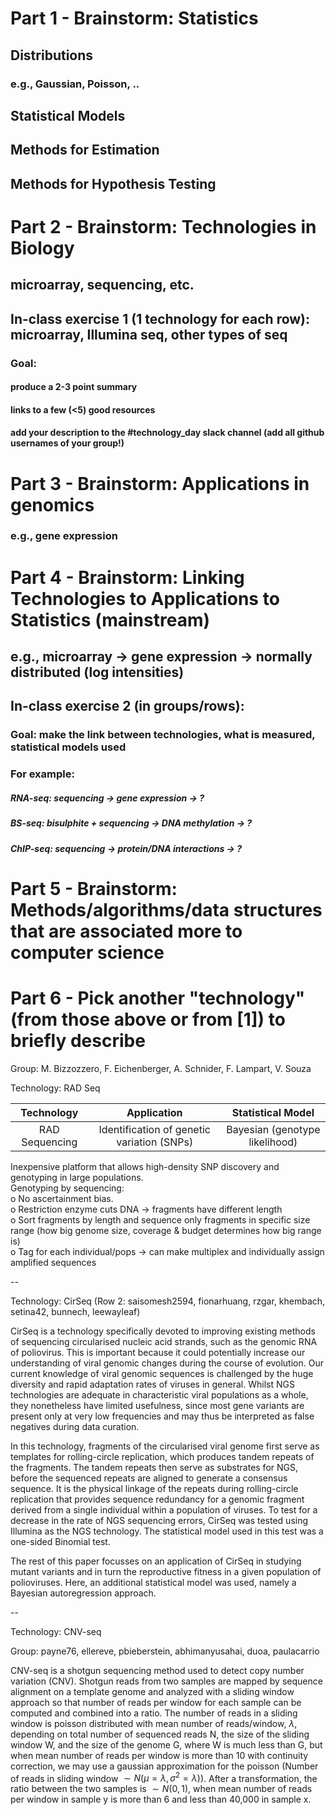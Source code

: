 
# Part 1 - Brainstorm: Statistics

## Distributions
### e.g., Gaussian, Poisson, ..

## Statistical Models
## Methods for Estimation
## Methods for Hypothesis Testing

# Part 2 - Brainstorm: Technologies in Biology

## microarray, sequencing, etc.

## In-class exercise 1 (1 technology for each row): microarray, Illumina seq, other types of seq

### Goal: 
#### produce a 2-3 point summary
#### links to a few (<5) good resources
#### add your description to the #technology_day slack channel (add all github usernames of your group!)

# Part 3 - Brainstorm: Applications in genomics 

### e.g., gene expression

# Part 4 - Brainstorm: Linking Technologies to Applications to Statistics (mainstream)

## e.g., microarray -> gene expression -> normally distributed (log intensities)

## In-class exercise 2 (in groups/rows): 
### Goal: make the link between technologies, what is measured, statistical models used
### For example:
##### RNA-seq: sequencing -> gene expression -> ?
##### BS-seq: bisulphite + sequencing -> DNA methylation -> ?
##### ChIP-seq: sequencing -> protein/DNA interactions -> ?


# Part 5 - Brainstorm: Methods/algorithms/data structures that are associated more to computer science

# Part 6 - Pick another "technology" (from those above or from [1]) to briefly describe

Group: M. Bizzozzero, F. Eichenberger, A. Schnider, F. Lampart, V. Souza

Technology: RAD Seq

|Technology     |  Application		                             | Statistical Model                |
|:-------------:|:--------------------------------------------:|:--------------------------------:|
|RAD Sequencing	|  Identification of genetic variation (SNPs)	 | Bayesian (genotype likelihood)   |

Inexpensive platform that allows high-density SNP discovery and genotyping in large populations.   
Genotyping by sequencing:  
o	No ascertainment bias.   
o	Restriction enzyme cuts DNA -> fragments have different length  
o	Sort fragments by length and sequence only fragments in specific size range (how big genome size, coverage & budget determines how big range is)   
o Tag for each individual/pops -> can make multiplex and individually assign amplified sequences   

--

Technology: CirSeq (Row 2: saisomesh2594, fionarhuang, rzgar, khembach, setina42, bunnech, leewayleaf)

CirSeq is a technology specifically devoted to improving existing methods of sequencing circularised nucleic acid strands, such as the genomic RNA of poliovirus. This is important because it could potentially increase our understanding of viral genomic changes during the course of evolution. Our current knowledge of viral genomic sequences is challenged by the huge diversity and rapid adaptation rates of viruses in general. Whilst NGS technologies are adequate in characteristic viral populations as a whole, they nonetheless have limited usefulness, since most gene variants are present only at very low frequencies and may thus be interpreted as false negatives during data curation.

In this technology, fragments of the circularised viral genome first serve as templates for rolling-circle replication, which produces tandem repeats of the fragments. The tandem repeats then serve as substrates for NGS, before the sequenced repeats are aligned to generate a consensus sequence. It is the physical linkage of the repeats during rolling-circle replication that provides sequence redundancy for a genomic fragment derived from a single individual within a population of viruses. To test for a decrease in the rate of NGS sequencing errors, CirSeq was tested using Illumina as the NGS technology. The statistical model used in this test was a one-sided Binomial test.

The rest of this paper focusses on an application of CirSeq in studying mutant variants and in turn the reproductive fitness in a given population of polioviruses. Here, an additional statistical model was used, namely a Bayesian autoregression approach.

--

Technology: CNV-seq

Group: payne76, ellereve, pbieberstein, abhimanyusahai, duoa, paulacarrio

CNV-seq is a shotgun sequencing method used to detect copy number variation (CNV). Shotgun reads from two samples are mapped by sequence alignment on a template genome and analyzed with a sliding window approach so that number of reads per window for each sample can be computed and combined into a ratio. The number of reads in a sliding window is poisson distributed with mean number of reads/window, $\lambda$, depending on total number of sequenced reads N, the size of the sliding window W, and the size of the genome G, where W is much less than G, but when mean number of reads per window is more than 10 with continuity correction, we may use a gaussian approximation for the poisson (Number of reads in sliding window $\sim N(\mu=\lambda, \sigma^{2}=\lambda))$. After a transformation, the ratio between the two samples is $\sim N(0,1)$, when mean number of reads per window in sample y is more than 6 and less than 40,000 in sample x.

